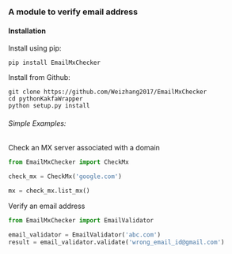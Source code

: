 ### A module to verify email address

#### Installation

Install using pip:
```shell
pip install EmailMxChecker
```
Install from Github:
```shell
git clone https://github.com/Weizhang2017/EmailMxChecker
cd pythonKakfaWrapper 
python setup.py install
```


###### Simple Examples:

Check an MX server associated with a domain
```python
from EmailMxChecker import CheckMx

check_mx = CheckMx('google.com')

mx = check_mx.list_mx()
```

Verify an email address
```python
from EmailMxChecker import EmailValidator

email_validator = EmailValidator('abc.com')
result = email_validator.validate('wrong_email_id@gmail.com')
```
